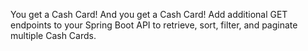 You get a Cash Card! And you get a Cash Card! Add additional GET endpoints to your Spring Boot API to retrieve, sort, filter, and paginate multiple Cash Cards.
